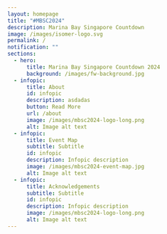 ```yaml
---
layout: homepage
title: "#MBSC2024"
description: Marina Bay Singapore Countdown
image: /images/isomer-logo.svg
permalink: /
notification: ""
sections:
  - hero:
      title: Marina Bay Singapore Countdown 2024
      background: /images/fw-background.jpg
  - infopic:
      title: About
      id: infopic
      description: asdadas
      button: Read More
      url: /about
      image: /images/mbsc2024-logo-long.png
      alt: Image alt text
  - infopic:
      title: Event Map
      subtitle: Subtitle
      id: infopic
      description: Infopic description
      image: /images/mbsc2024-event-map.jpg
      alt: Image alt text
  - infopic:
      title: Acknowledgements
      subtitle: Subtitle
      id: infopic
      description: Infopic description
      image: /images/mbsc2024-logo-long.png
      alt: Image alt text
---
```

